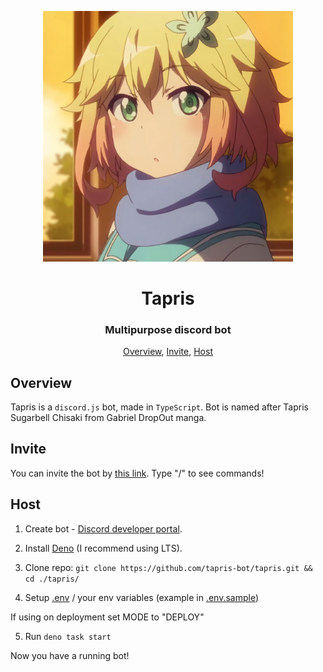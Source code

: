 <p align="center">
 <img width=400px src="assets/avatar.png" alt="Bot logo">
 <h1 align="center">Tapris</h1>
 <h3 align="center">Multipurpose discord bot</h3>
</p>

<p align="center">
 <a href="#overview">Overview</a>,
 <a href="#invite">Invite</a>,
 <a href="#host">Host</a>
</p>

## Overview

Tapris is a `discord.js` bot, made in `TypeScript`. Bot is named after Tapris
Sugarbell Chisaki from Gabriel DropOut manga.

## Invite

You can invite the bot by
[this link](https://discord.com/api/oauth2/authorize?client_id=869088074758520832&scope=bot+applications.commands&permissions=294208515334).
Type "/" to see commands!

## Host

1. Create bot -
   [Discord developer portal](https://discord.com/developers/applications).

2. Install [Deno](https://deno.land/manual@v1.29.2/getting_started/installation)
   (I recommend using LTS).

3. Clone repo:
   `git clone https://github.com/tapris-bot/tapris.git && cd ./tapris/`

4. Setup [.env](.env.sample) / your env variables (example in
   [.env.sample](.env.sample))

If using on deployment set MODE to "DEPLOY"

5. Run `deno task start`

Now you have a running bot!
